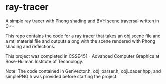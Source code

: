 # ray-tracer
A simple ray tracer with Phong shading and BVH scene traversal written in C++

This repo contains the code for a ray tracer that takes an obj scene file and a mtl material file and outputs a png with the scene rendered with Phong shading and reflections.

This project was completed in CSSE451 - Advanced Computer Graphics at Rose-Hulman Institute of Technology.

Note: The code contained in GenVector.h, obj_parser.h, objLoader.hpp, and simplePNG.h was provided before starting the project.
